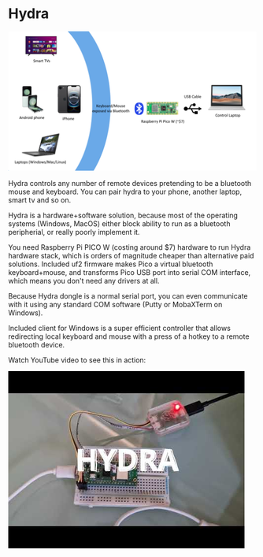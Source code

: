# Hydra

![](banner.png)

Hydra controls any number of remote devices pretending to be a bluetooth mouse and keyboard. You can pair hydra to your phone, another laptop, smart tv and so on.

Hydra is a hardware+software solution, because most of the operating systems (Windows, MacOS) either block ability to run as a bluetooth peripherial, or really poorly implement it.

You need Raspberry Pi PICO W (costing around $7) hardware to run Hydra hardware stack, which is orders of magnitude cheaper than alternative paid solutions. Included uf2 firmware makes Pico a virtual bluetooth keyboard+mouse, and transforms Pico USB port into serial COM interface, which means you don't need any drivers at all.

Because Hydra dongle is a normal serial port, you can even communicate with it using any standard COM software (Putty or MobaXTerm on Windows).

Included client for Windows is a super efficient controller that allows redirecting local keyboard and mouse with a press of a hotkey to a remote bluetooth device.

Watch YouTube video to see this in action:

[![YouTube Video](0.jpg)](https://www.youtube.com/watch?v=zSCkUKIlht8)
